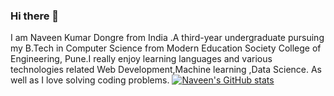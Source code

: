 ### Hi there 👋
I am Naveen Kumar Dongre from India .A third-year undergraduate pursuing my B.Tech in Computer Science from Modern Education Society College of Engineering, Pune.I really enjoy learning languages and various technologies related Web Development,Machine learning ,Data Science. As well as I love solving coding problems.
[![Naveen's GitHub stats](https://github-readme-stats.vercel.app/api?username=NaveeKumarDongre)](https://github.com/NaveenKumarDongre/github-readme-stats)



